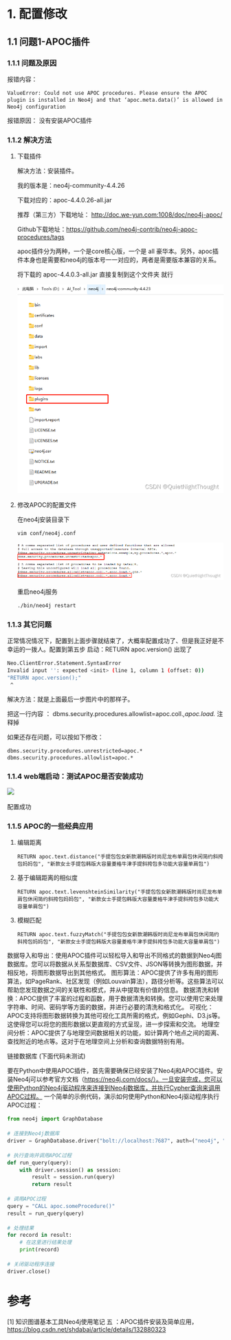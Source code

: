 # 1. 配置修改
## 1.1 问题1-APOC插件

### 1.1.1 问题及原因
报错内容：

```text
ValueError: Could not use APOC procedures. Please ensure the APOC plugin is installed in Neo4j and that ‘apoc.meta.data()’ is allowed in Neo4j configuration
```

报错原因： 没有安装APOC插件

### 1.1.2 解决方法

1. 下载插件

    解决方法：安装插件。
    
    我的版本是：neo4j-community-4.4.26
    
    下载对应的：apoc-4.4.0.26-all.jar
    
    推荐（第三方）下载地址： http://doc.we-yun.com:1008/doc/neo4j-apoc/
    
    Github下载地址：https://github.com/neo4j-contrib/neo4j-apoc-procedures/tags
    
    apoc插件分为两种，一个是core核心版，一个是 all 豪华本。另外，apoc插件本身也是需要和neo4j的版本号一一对应的，两者是需要版本兼容的关系。
    
    将下载的 apoc-4.4.0.3-all.jar 直接复制到这个文件夹 就行
    
    ![](.02_安装及配置_images/文件存放位置.png)

2. 修改APOC的配置文件
    
    在neo4j安装目录下
    ```bash
    vim conf/neo4j.conf
    ```
    
    ![](.02_安装及配置_images/配置修改.png)

    重启neo4j服务

    ```bash
    ./bin/neo4j restart
    ```

### 1.1.3 其它问题

正常情况情况下，配置到上面步骤就结束了，大概率配置成功了、但是我正好是不幸运的一拨人。配置到第五步 启动：RETURN apoc.version() 出现了

```bash
Neo.ClientError.Statement.SyntaxError
Invalid input '​': expected <init> (line 1, column 1 (offset: 0))
"​RETURN apoc.version();"
 ^
```

解决方法：就是上面最后一步图片中的那样子。

把这一行内容 ： dbms.security.procedures.allowlist=apoc.coll.*,apoc.load.* 注释掉

如果还存在问题，可以按如下修改：

```text
dbms.security.procedures.unrestricted=apoc.*
dbms.security.procedures.allowlist=apoc.*
```

### 1.1.4 web端启动：测试APOC是否安装成功

![](.02_安装及配置_images/[测试文档4.json](..%2F..%2F..%2F..%2F..%2F..%2F..%2Fprj%2FRAG%2F%B8%A3%EA%BF%B6%D4%BD%D3%2F%B2%E2%CA%D4%BD%E1%B9%FB%2F%D5%EB%B6%D4%A1%B6%B2%E2%CA%D4%CE%C4%B5%B54.PDF%A1%B7%B5%C4%BD%E2%CE%F6%BD%E1%B9%FBjson%CA%E4%B3%F6%BA%CD%E4%D6%C8%BE%CD%BC%2F%B2%E2%CA%D4%CE%C4%B5%B54.json)测试图片.png)

配置成功

### 1.1.5 APOC的一些经典应用

1. 编辑距离

   ```cypher
   RETURN apoc.text.distance("手提包包女新款潮韩版时尚尼龙布单肩包休闲简约斜挎包妈妈包", "新款女士手提包韩版大容量菱格牛津手提斜挎包多功能大容量单肩包")
   ```

2. 基于编辑距离的相似度

   ```cypher
   RETURN apoc.text.levenshteinSimilarity("手提包包女新款潮韩版时尚尼龙布单肩包休闲简约斜挎包妈妈包", "新款女士手提包韩版大容量菱格牛津手提斜挎包多功能大容量单肩包")
   ```

3. 模糊匹配

    ```cypher
    RETURN apoc.text.fuzzyMatch("手提包包女新款潮韩版时尚尼龙布单肩包休闲简约斜挎包妈妈包", "新款女士手提包韩版大容量菱格牛津手提斜挎包多功能大容量单肩包")
    ```

数据导入和导出：使用APOC插件可以轻松导入和导出不同格式的数据到Neo4j图数据库。您可以将数据从关系型数据库、CSV文件、JSON等转换为图形数据，并相反地，将图形数据导出到其他格式。
图形算法：APOC提供了许多有用的图形算法，如PageRank、社区发现（例如Louvain算法），路径分析等。这些算法可以帮助您发现数据之间的关联性和模式，并从中提取有价值的信息。
数据清洗和转换：APOC提供了丰富的过程和函数，用于数据清洗和转换。您可以使用它来处理字符串、时间、密码学等方面的数据，并进行必要的清洗和格式化。
可视化：APOC支持将图形数据转换为其他可视化工具所需的格式，例如Gephi、D3.js等。这使得您可以将您的图形数据以更直观的方式呈现，进一步探索和交流。
地理空间分析：APOC提供了与地理空间数据相关的功能，如计算两个地点之间的距离、查找附近的地点等。这对于在地理空间上分析和查询数据特别有用。

链接数据库 (下面代码未测试)

要在Python中使用APOC插件，首先需要确保已经安装了Neo4j和APOC插件。安装Neo4j可以参考官方文档（https://neo4j.com/docs/）。一旦安装完成，您可以使用Python的Neo4j驱动程序来连接到Neo4j数据库，并执行Cypher查询来调用APOC过程。
一个简单的示例代码，演示如何使用Python和Neo4j驱动程序执行APOC过程：

```python
from neo4j import GraphDatabase

# 连接到Neo4j数据库
driver = GraphDatabase.driver("bolt://localhost:7687", auth=("neo4j", "password"))

# 执行查询并调用APOC过程
def run_query(query):
    with driver.session() as session:
        result = session.run(query)
        return result

# 调用APOC过程
query = "CALL apoc.someProcedure()"
result = run_query(query)

# 处理结果
for record in result:
    # 在这里进行结果处理
    print(record)

# 关闭驱动程序连接
driver.close()
```

# 参考

[1] 知识图谱基本工具Neo4j使用笔记 五 ：APOC插件安装及简单应用，https://blog.csdn.net/shdabai/article/details/132880323